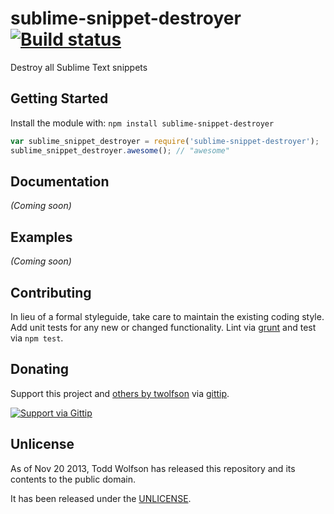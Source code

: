 # sublime-snippet-destroyer [![Build status](https://travis-ci.org/twolfson/sublime-snippet-destroyer.png?branch=master)](https://travis-ci.org/twolfson/sublime-snippet-destroyer)

Destroy all Sublime Text snippets

## Getting Started
Install the module with: `npm install sublime-snippet-destroyer`

```javascript
var sublime_snippet_destroyer = require('sublime-snippet-destroyer');
sublime_snippet_destroyer.awesome(); // "awesome"
```

## Documentation
_(Coming soon)_

## Examples
_(Coming soon)_

## Contributing
In lieu of a formal styleguide, take care to maintain the existing coding style. Add unit tests for any new or changed functionality. Lint via [grunt](https://github.com/gruntjs/grunt) and test via `npm test`.

## Donating
Support this project and [others by twolfson][gittip] via [gittip][].

[![Support via Gittip][gittip-badge]][gittip]

[gittip-badge]: https://rawgithub.com/twolfson/gittip-badge/master/dist/gittip.png
[gittip]: https://www.gittip.com/twolfson/

## Unlicense
As of Nov 20 2013, Todd Wolfson has released this repository and its contents to the public domain.

It has been released under the [UNLICENSE][].

[UNLICENSE]: UNLICENSE
